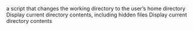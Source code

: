 a script that changes the working directory to the user’s home directory
Display current directory contents, including hidden files
Display current directory contents
